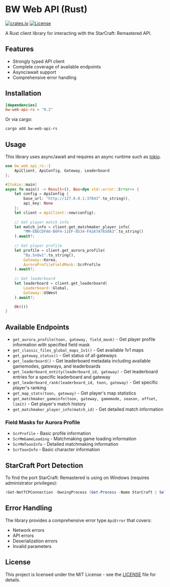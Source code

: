 # BW Web API (Rust)
[![crates.io](https://img.shields.io/crates/v/bw-web-api-rs.svg)](https://crates.io/crates/bw-web-api-rs)
[![License](https://img.shields.io/crates/l/bw-web-api-rs.svg)](https://github.com/tyleranton/bw-web-api-rs/blob/master/LICENSE)

A Rust client library for interacting with the StarCraft: Remastered API.

## Features
- Strongly typed API client
- Complete coverage of available endpoints
- Async/await support
- Comprehensive error handling

## Installation

```toml
[dependencies]
bw-web-api-rs = "0.2"
```

Or via cargo:

```bash
cargo add bw-web-api-rs
```

## Usage

This library uses async/await and requires an async runtime such as [tokio](https://github.com/tokio-rs/tokio).

```rust
use bw_web_api_rs::{
    ApiClient, ApiConfig, Gateway, Leaderboard
};

#[tokio::main]
async fn main() -> Result<(), Box<dyn std::error::Error>> {
    let config = ApiConfig {
        base_url: "http://127.0.0.1:37843".to_string(),
        api_key: None
    };
    let client = ApiClient::new(config);
    
    // Get player match info
    let match_info = client.get_matchmaker_player_info(
        "MM-EBECDFA6-B0F4-11EF-8534-FA167A7650A3".to_string()
    ).await?;
    
    // Get player profile
    let profile = client.get_aurora_profile(
        "By.SnOw1".to_string(),
        Gateway::Korea,
        AuroraProfileFieldMask::ScrProfile
    ).await?;
    
    // Get leaderboard
    let leaderboard = client.get_leaderboard(
        Leaderboard::Global,
        Gateway::USWest
    ).await?;

    Ok(())
}
```

## Available Endpoints

- `get_aurora_profile(toon, gateway, field_mask)` - Get player profile information with specified field mask
- `get_classic_files_global_maps_1v1()` - Get available 1v1 maps
- `get_gateway_status()` - Get status of all gateways
- `get_leaderboard()` - Get leaderboard metadata including available gamemodes, gateways, and leaderboards
- `get_leaderboard_entity(leaderboard_id, gateway)` - Get leaderboard entries for a specific leaderboard and gateway
- `get_leaderboard_rank(leaderboard_id, toon, gateway)` - Get specific player's ranking
- `get_map_stats(toon, gateway)` - Get player's map statistics
- `get_matchmaker_gameinfo(toon, gateway, gamemode, season, offset, limit)` - Get player's match history
- `get_matchmaker_player_info(match_id)` - Get detailed match information

### Field Masks for Aurora Profile
- `ScrProfile` - Basic profile information
- `ScrMmGameLoading` - Matchmaking game loading information
- `ScrMmToonInfo` - Detailed matchmaking information
- `ScrToonInfo` - Basic character information

## StarCraft Port Detection

To find the port StarCraft: Remastered is using on Windows (requires administrator privileges):

```powershell
(Get-NetTCPConnection -OwningProcess (Get-Process -Name StarCraft | Select-Object -ExpandProperty Id) | Where-Object {$_.State -eq "Listen"} | Sort-Object -Property LocalPort | Select-Object -First 1).LocalPort
```

## Error Handling

The library provides a comprehensive error type `ApiError` that covers:
- Network errors
- API errors
- Deserialization errors
- Invalid parameters

## License

This project is licensed under the MIT License - see the [LICENSE](LICENSE) file for details.